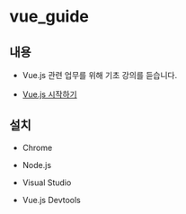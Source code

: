 # vue_guide

## 내용

- Vue.js 관련 업무를 위해 기초 강의를 듣습니다.

- [Vue.js 시작하기](https://www.inflearn.com/course/Age-of-Vuejs)

## 설치

- Chrome 

- Node.js

- Visual Studio

- Vue.js Devtools
